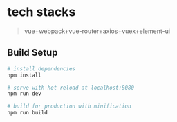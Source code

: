 # tech stacks

> vue+webpack+vue-router+axios+vuex+element-ui

## Build Setup

``` bash
# install dependencies
npm install

# serve with hot reload at localhost:8080
npm run dev

# build for production with minification
npm run build
```
